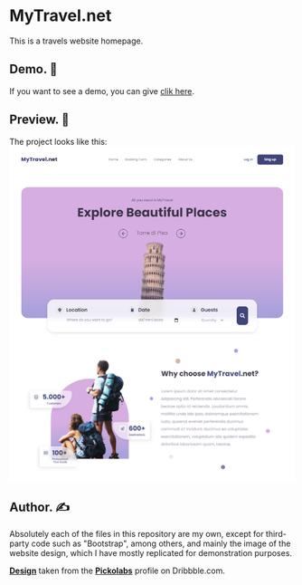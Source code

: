 # MyTravel.net
This is a travels website homepage.

## **Demo.** 🚀
If you want to see a demo, you can give [clik here](https://kreyes96.github.io/my-travel-net/).

## **Preview.** 🧐
The project looks like this:
![](./images/preview/preview1.png)
![](./images/preview/preview2.png)

## **Author.** ✍️
Absolutely each of the files in this repository are my own, except for third-party code such as "Bootstrap", among others, and mainly the image of the website design, which I have mostly replicated for demonstration purposes.

[**Design**](https://dribbble.com/shots/16123098-Tour-ink-Landing-Page-Travel) taken from the [**Pickolabs**](https://dribbble.com/Pickolab) profile on Dribbble.com.